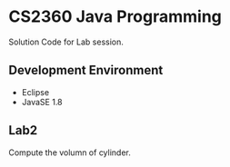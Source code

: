 # CS2360 Java Programming
Solution Code for Lab session.

## Development Environment
* Eclipse
* JavaSE 1.8

## Lab2
Compute the volumn of cylinder.
